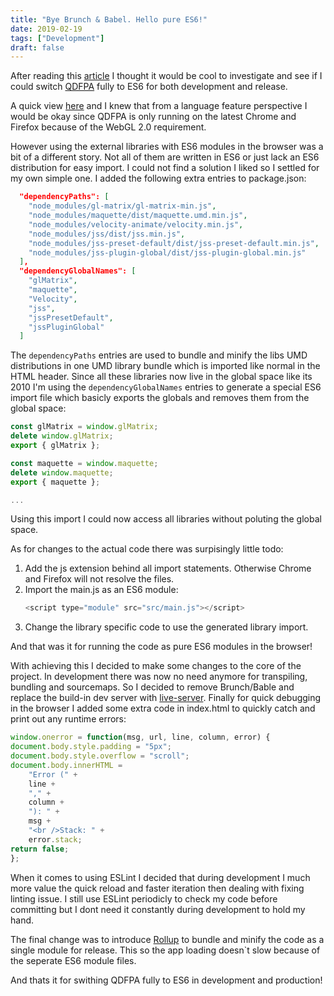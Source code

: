 ```yaml
---
title: "Bye Brunch & Babel. Hello pure ES6!"
date: 2019-02-19
tags: ["Development"]
draft: false
---
```


After reading this [article](https://salomvary.com/es6-modules-in-browsers.html) I thought it would be cool to investigate and see if I could switch [QDFPA](https://www.luukvanvenrooij.nl/project/qdfpa/) fully to ES6 for both development and release.

A quick view [here](https://kangax.github.io/compat-table/es6/) and I knew that from a language feature perspective I would be okay since QDFPA is only running on the latest Chrome and Firefox because of the WebGL 2.0 requirement.

However using the external libraries with ES6 modules in the browser was a bit of a different story. Not all of them are written in ES6 or just lack an ES6 distribution for easy import. I could not find a solution I liked so I settled for my own simple one. I added  the following extra entries to package.json:

```json
  "dependencyPaths": [
    "node_modules/gl-matrix/gl-matrix-min.js",
    "node_modules/maquette/dist/maquette.umd.min.js",
    "node_modules/velocity-animate/velocity.min.js",
    "node_modules/jss/dist/jss.min.js",
    "node_modules/jss-preset-default/dist/jss-preset-default.min.js",
    "node_modules/jss-plugin-global/dist/jss-plugin-global.min.js"
  ],
  "dependencyGlobalNames": [
    "glMatrix",
    "maquette",
    "Velocity",
    "jss",
    "jssPresetDefault",
    "jssPluginGlobal"
  ]
```

The `dependencyPaths` entries are used to bundle and minify the libs UMD distributions in one UMD library bundle which is imported like normal in the HTML header. Since all these libraries now live in the global space like its 2010 I'm using the `dependencyGlobalNames` entries to generate a special ES6 import file which basicly exports the globals and removes them from the global space:

```js
const glMatrix = window.glMatrix;
delete window.glMatrix;
export { glMatrix };

const maquette = window.maquette;
delete window.maquette;
export { maquette };

...
```

Using this import I could now access all libraries without poluting the global space.

As for changes to the actual code there was surpisingly little todo:

1. Add the js extension behind all import statements. Otherwise Chrome and Firefox will not resolve the files.
2. Import the main.js as an ES6 module:
    ```js
    <script type="module" src="src/main.js"></script>
    ```
3. Change the library specific code to use the generated library import.

And that was it for running the code as pure ES6 modules in the browser!

With achieving this I decided to make some changes to the core of the project. In development there was now no need anymore for transpiling, bundling and sourcemaps. So I decided to remove Brunch/Bable and replace the build-in dev server with [live-server](https://github.com/tapio/live-server). Finally for quick debugging in the browser I added some extra code in index.html to quickly catch and print out any runtime errors:

```js
window.onerror = function(msg, url, line, column, error) {
document.body.style.padding = "5px";
document.body.style.overflow = "scroll";
document.body.innerHTML =
    "Error (" +
    line +
    "," +
    column +
    "): " +
    msg +
    "<br />Stack: " +
    error.stack;
return false;
};
```

When it comes to using ESLint I decided that during development I much more value the quick reload and faster iteration then dealing with fixing linting issue. I still use ESLint periodicly to check my code before committing but I dont need it constantly during development to hold my hand.

The final change was to introduce [Rollup](https://rollupjs.org/guide/en) to bundle and minify the code as a single module for release. This so the app loading doesn`t slow because of the seperate ES6 module files.

And thats it for swithing QDFPA fully to ES6 in development and production!